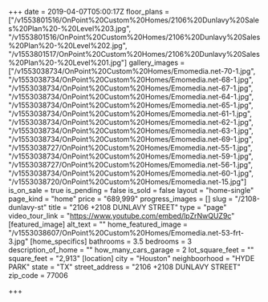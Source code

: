 +++
date = 2019-04-07T05:00:17Z
floor_plans = ["/v1553801516/OnPoint%20Custom%20Homes/2106%20Dunlavy%20Sales%20Plan%20-%20Level%203.jpg", "/v1553801516/OnPoint%20Custom%20Homes/2106%20Dunlavy%20Sales%20Plan%20-%20Level%202.jpg", "/v1553801517/OnPoint%20Custom%20Homes/2106%20Dunlavy%20Sales%20Plan%20-%20Level%201.jpg"]
gallery_images = ["/v1553038734/OnPoint%20Custom%20Homes/Emomedia.net-70-1.jpg", "/v1553038734/OnPoint%20Custom%20Homes/Emomedia.net-68-1.jpg", "/v1553038734/OnPoint%20Custom%20Homes/Emomedia.net-67-1.jpg", "/v1553038734/OnPoint%20Custom%20Homes/Emomedia.net-64-1.jpg", "/v1553038734/OnPoint%20Custom%20Homes/Emomedia.net-65-1.jpg", "/v1553038734/OnPoint%20Custom%20Homes/Emomedia.net-61-1.jpg", "/v1553038734/OnPoint%20Custom%20Homes/Emomedia.net-62-1.jpg", "/v1553038734/OnPoint%20Custom%20Homes/Emomedia.net-63-1.jpg", "/v1553038734/OnPoint%20Custom%20Homes/Emomedia.net-69-1.jpg", "/v1553038727/OnPoint%20Custom%20Homes/Emomedia.net-55-1.jpg", "/v1553038734/OnPoint%20Custom%20Homes/Emomedia.net-59-1.jpg", "/v1553038727/OnPoint%20Custom%20Homes/Emomedia.net-56-1.jpg", "/v1553038734/OnPoint%20Custom%20Homes/Emomedia.net-60-1.jpg", "/v1553038720/OnPoint%20Custom%20Homes/Emomedia.net-15.jpg"]
is_on_sale = true
is_pending = false
is_sold = false
layout = "home-single"
page_kind = "home"
price = "689,999"
progress_images = []
slug = "/2108-dunlavy-st"
title = "2106 +2108 DUNLAVY STREET"
type = "page"
video_tour_link = "https://www.youtube.com/embed/lpZrNwQUZ9c"
[featured_image]
alt_text = ""
home_featured_image = "/v1553038607/OnPoint%20Custom%20Homes/Emomedia.net-53-frt-3.jpg"
[home_specifics]
bathrooms = 3.5
bedrooms = 3
description_of_home = ""
how_many_cars_garage = 2
lot_square_feet = ""
square_feet = "2,913"
[location]
city = "Houston"
neighboorhood = "HYDE PARK"
state = "TX"
street_address = "2106 +2108 DUNLAVY STREET"
zip_code = 77006

+++
